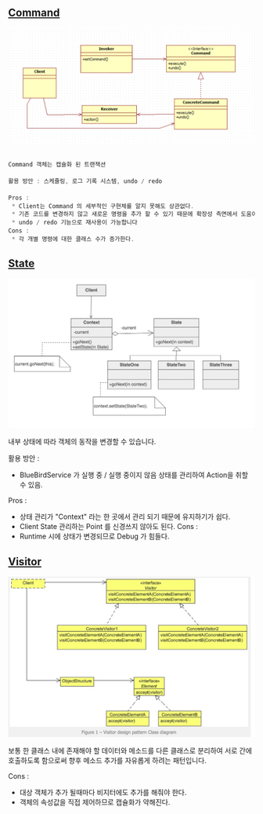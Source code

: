 
[Command](/src/main/kotlin/taesu/Command.kt)
-----
![Command](/screen/Command.png)

```kotlin

Command 객체는 캡슐화 된 트랜잭션

활용 방안 : 스케쥴링, 로그 기록 시스템, undo / redo

Pros : 
 * Client는 Command 의 세부적인 구현체를 알지 못해도 상관없다.
 * 기존 코드를 변경하지 않고 새로운 명령을 추가 할 수 있기 때문에 확장성 측면에서 도움이 됩니다
 * undo / redo 기능으로 재사용이 가능합니다
Cons : 
 * 각 개별 명령에 대한 클래스 수가 증가한다.

```


[State](/src/main/kotlin/taesu/State.kt)
-----
![State](/screen/State.png)

내부 상태에 따라 객체의 동작을 변경할 수 있습니다.

활용 방안 : 
 * BlueBirdService 가 실행 중 / 실행 중이지 않음 상태를 관리하여 Action을 취할 수 있음.

Pros : 
 * 상태 관리가 "Context" 라는 한 곳에서 관리 되기 때문에 유지하기가 쉽다.
 * Client State 관리하는 Point 를 신경쓰지 않아도 된다.
Cons : 
 * Runtime 시에 상태가 변경되므로 Debug 가 힘들다. 
 
 [Visitor](/src/main/kotlin/taesu/Visitor.kt)
 -----
 ![Visitor](/screen/Visitor.png)
 
보통 한 클래스 내에 존재해야 할 데이터와 메소드를 다른 클래스로 분리하여 서로 간에 호출하도록 함으로써 향후 메소드 추가를 자유롭게 하려는 패턴입니다.


Cons : 
 * 대상 객체가 추가 될때마다 비지터에도 추가를 해줘야 한다.
 * 객체의 속성값을 직접 제어하므로 캡슐화가 약해진다. 

